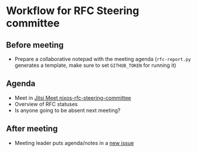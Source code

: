 # Workflow for RFC Steering committee

## Before meeting
- Prepare a collaborative notepad with the meeting agenda (`rfc-report.py` generates a template, make sure to set `GITHUB_TOKEN` for running it)

## Agenda
- Meet in [Jitsi Meet nixos-rfc-steering-committee](https://meet.jit.si/nixos-rfc-steering-committee)
- Overview of RFC statuses
- Is anyone going to be absent next meeting?

## After meeting
- Meeting leader puts agenda/notes in a [new issue](https://github.com/NixOS/rfc-steering-committee/issues/new)
